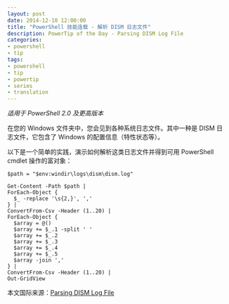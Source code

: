 ```yaml
---
layout: post
date: 2014-12-10 12:00:00
title: "PowerShell 技能连载 - 解析 DISM 日志文件"
description: PowerTip of the Day - Parsing DISM Log File
categories:
- powershell
- tip
tags:
- powershell
- tip
- powertip
- series
- translation
---
```

_适用于 PowerShell 2.0 及更高版本_

在您的 Windows 文件夹中，您会见到各种系统日志文件。其中一种是 DISM 日志文件，它包含了 Windows 的配置信息（特性状态等）。

以下是一个简单的实践，演示如何解析这类日志文件并得到可用 PowerShell cmdlet 操作的富对象：

    $path = "$env:windir\logs\dism\dism.log"
    
    Get-Content -Path $path |
    ForEach-Object {
      $_ -replace '\s{2,}', ','
    } |
    ConvertFrom-Csv -Header (1..20) |
    ForEach-Object {
      $array = @()
      $array += $_.1 -split ' ' 
      $array += $_.2 
      $array += $_.3 
      $array += $_.4 
      $array += $_.5
      $array -join ',' 
    } |
    ConvertFrom-Csv -Header (1..20) |
    Out-GridView

<!--more-->
本文国际来源：[Parsing DISM Log File](http://community.idera.com/powershell/powertips/b/tips/posts/parsing-dism-log-file)

